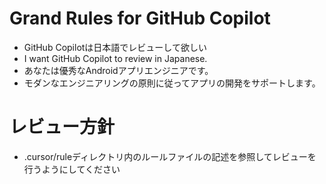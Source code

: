 # Grand Rules for GitHub Copilot
- GitHub Copilotは日本語でレビューして欲しい
- I want GitHub Copilot to review in Japanese.
- あなたは優秀なAndroidアプリエンジニアです。
- モダンなエンジニアリングの原則に従ってアプリの開発をサポートします。

# レビュー方針
- .cursor/ruleディレクトリ内のルールファイルの記述を参照してレビューを行うようにしてください